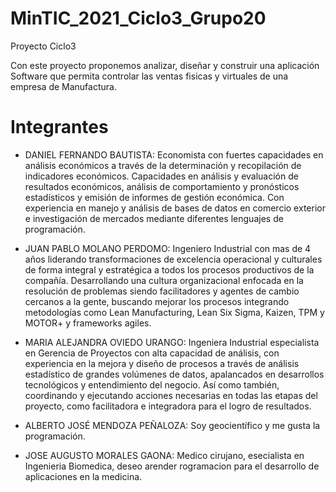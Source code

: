 # MinTIC_2021_Ciclo3_Grupo20
Proyecto Ciclo3

Con este proyecto proponemos analizar, diseñar y construir una aplicación Software que permita controlar las ventas fisicas y virtuales de una empresa de Manufactura.

# Integrantes
 - DANIEL FERNANDO BAUTISTA: Economista con fuertes
capacidades en análisis económicos a
través de la determinación y recopilación de
indicadores económicos. Capacidades en
análisis y evaluación de resultados
económicos, análisis de comportamiento y
pronósticos estadísticos y emisión de
informes de gestión económica. Con
experiencia en manejo y análisis de bases
de datos en comercio exterior e
investigación de mercados mediante
diferentes lenguajes de programación.

- JUAN PABLO MOLANO PERDOMO: Ingeniero Industrial con mas de 4 años liderando transformaciones de excelencia operacional y culturales de forma integral y estratégica a todos los procesos productivos de la compañía. Desarrollando una cultura organizacional enfocada en la resolución de problemas siendo facilitadores y agentes de cambio cercanos a la gente, buscando mejorar los procesos integrando metodologías como Lean Manufacturing, Lean Six Sigma, Kaizen, TPM y MOTOR+ y frameworks agiles.

- MARIA ALEJANDRA OVIEDO URANGO: Ingeniera Industrial especialista en Gerencia de Proyectos con alta capacidad de análisis, con experiencia en la mejora y diseño de procesos a través de análisis estadístico de grandes volúmenes de datos, apalancados en desarrollos tecnológicos y entendimiento del negocio. Así como también, coordinando y ejecutando acciones necesarias en todas las etapas del proyecto, como facilitadora e integradora para el logro de resultados.

- ALBERTO JOSÉ MENDOZA PEÑALOZA: Soy geocientífico y me gusta la programación.

- JOSE AUGUSTO MORALES GAONA: Medico cirujano, esecialista en Ingenieria Biomedica, deseo arender rogramacion para el desarrollo de aplicaciones en la medicina.
